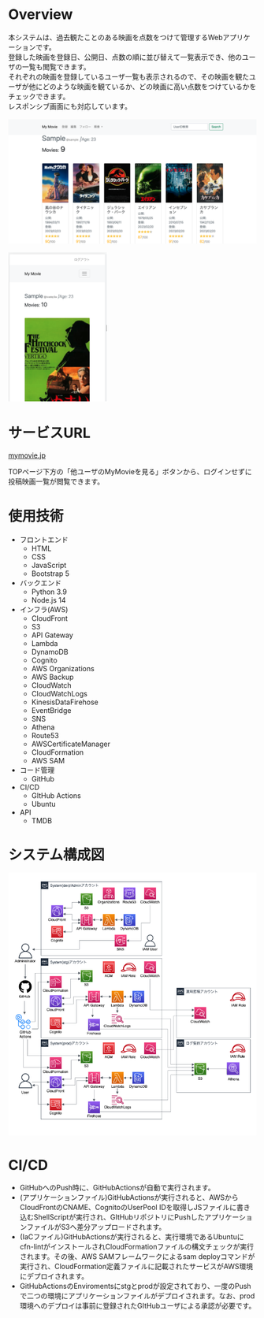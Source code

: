 # Overview
本システムは、過去観たことのある映画を点数をつけて管理するWebアプリケーションです。  
登録した映画を登録日、公開日、点数の順に並び替えて一覧表示でき、他のユーザの一覧も閲覧できます。  
それぞれの映画を登録しているユーザ一覧も表示されるので、その映画を観たユーザが他にどのような映画を観ているか、どの映画に高い点数をつけているかをチェックできます。  
レスポンシブ画面にも対応しています。  
<br>
<img src="./img/readme_movie_list.png" width="1000">
<br>

<img src="./img/readme_movie_%20Responsive.png" width="200">

# サービスURL
<p><a href="https://mymovie.jp/" target="_blank">mymovie.jp</a></p>
TOPページ下方の「他ユーザのMyMovieを見る」ボタンから、ログインせずに投稿映画一覧が閲覧できます。

# 使用技術
* フロントエンド
  * HTML  
  * CSS  
  * JavaScript  
  * Bootstrap 5  
* バックエンド  
  * Python 3.9  
  * Node.js 14  
* インフラ(AWS)  
  * CloudFront  
  * S3  
  * API Gateway  
  * Lambda  
  * DynamoDB  
  * Cognito  
  * AWS Organizations  
  * AWS Backup  
  * CloudWatch  
  * CloudWatchLogs  
  * KinesisDataFirehose  
  * EventBridge  
  * SNS  
  * Athena  
  * Route53  
  * AWSCertificateManager  
  * CloudFormation  
  * AWS SAM  
* コード管理  
  * GitHub  
* CI/CD  
  * GItHub Actions  
  * Ubuntu  
* API  
  * TMDB  

# システム構成図
<img src="./img/system_ architecture.png" width="800">

# CI/CD
* GitHubへのPush時に、GitHubActionsが自動で実行されます。  
* (アプリケーションファイル)GitHubActionsが実行されると、AWSからCloudFrontのCNAME、CognitoのUserPool IDを取得しJSファイルに書き込むShellScriptが実行され、GItHubリポジトリにPushしたアプリケーションファイルがS3へ差分アップロードされます。  
* (IaCファイル)GitHubActionsが実行されると、実行環境であるUbuntuにcfn-lintがインストールされCloudFormationファイルの構文チェックが実行されます。その後、AWS SAMフレームワークによるsam deployコマンドが実行され、CloudFormation定義ファイルに記載されたサービスがAWS環境にデプロイされます。  
* GitHubActionsのEnviromentsにstgとprodが設定されており、一度のPushで二つの環境にアプリケーションファイルがデプロイされます。なお、prod環境へのデプロイは事前に登録されたGItHubユーザによる承認が必要です。  


